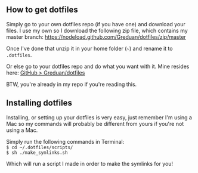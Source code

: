 ## How to get dotfiles

Simply go to your own dotfiles repo (if you have one) and download your files. I use my own so I download the following zip file, which contains my master branch: https://nodeload.github.com/Greduan/dotfiles/zip/master

Once I've done that unzip it in your home folder (`~`) and rename it to `.dotfiles`.

Or else go to your dotfiles repo and do what you want with it. Mine resides here: [GitHub > Greduan/dotfiles](https://github.com/Greduan/dotfiles)

BTW, you're already in my repo if you're reading this.

## Installing dotfiles

Installing, or setting up your dotfiles is very easy, just remember I'm using a Mac so my commands will probably be different from yours if you're not using a Mac.

Simply run the following commands in Terminal:<br />
`$ cd ~/.dotfiles/scripts/`<br />
`$ sh ./make_symlinks.sh`

Which will run a script I made in order to make the symlinks for you!
